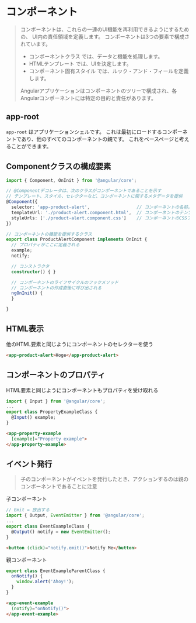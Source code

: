 # コンポーネント

> コンポーネントは、これらの一連のUI機能を再利用できるようにするための、 UI内の責任領域を定義します。
> コンポーネントは3つの要素で構成されています。
>
> * コンポーネントクラス では、データと機能を処理します。
> * HTMLテンプレート では、UIを決定します。
> * コンポーネント固有スタイル では、ルック・アンド・フィールを定義します。
>
> Angularアプリケーションはコンポーネントのツリーで構成され、各Angularコンポーネントには特定の目的と責任があります。

## app-root

`app-root` はアプリケーションシェルです。
これは最初にロードするコンポーネントであり、他のすべてのコンポーネントの親です。
これをベースページと考えることができます。

## Componentクラスの構成要素

```typescript
import { Component, OnInit } from '@angular/core';

// @Componentデコレータは、次のクラスがコンポーネントであることを示す
// テンプレート、スタイル、セレクターなど、コンポーネントに関するメタデータを提供
@Component({
  selector: 'app-product-alert',                  // コンポーネントの名前。慣例として接頭辞 app- から始めている。
  templateUrl: './product-alert.component.html',  // コンポーネントのテンプレートファイル
  styleUrls: ['./product-alert.component.css']    // コンポーネントのCSSファイル
})

// コンポーネントの機能を提供するクラス
export class ProductAlertComponent implements OnInit {
  // プロパティがここに定義される
  example;
  notify;

  // コンストラクタ
  constructor() { }

  // コンポーネントのライフサイクルのフックメソッド
  // コンポーネントの作成直後に呼び出される
  ngOnInit() {
  }

}
```

## HTML表示

他のHTML要素と同じようにコンポーネントのセレクターを使う

```html
<app-product-alert>Hoge</app-product-alert>
```

## コンポーネントのプロパティ

HTML要素と同じようにコンポーネントもプロパティを受け取れる

```typescript
import { Input } from '@angular/core';
...
export class PropertyExampleClass {
  @Input() example;
}
```

```html
<app-property-example
  [example]="Property example">
</app-property-example>
```

## イベント発行

> 子のコンポーネントがイベントを発行したとき、アクションするのは親のコンポーネントであることに注意

子コンポーネント

```typescript
// Emit = 放出する
import { Output, EventEmitter } from '@angular/core';
...
export class EventExampleClass {
  @Output() notify = new EventEmitter();
}
```

```html
<button (click)="notify.emit()">Notify Me</button>
```

親コンポーネント

```typescript
export class EventExampleParentClass {
  onNotify() {
    window.alert('Ahoy!');
  }
}
```

```html
<app-event-example
  (notify)="onNotify()">
</app-event-example>
```
